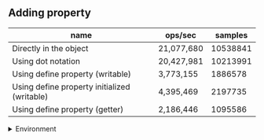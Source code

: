 ## Adding property

|name|ops/sec|samples|
|-|-|-|
|Directly in the object|21,077,680|10538841|
|Using dot notation|20,427,981|10213991|
|Using define property (writable)|3,773,155|1886578|
|Using define property initialized (writable)|4,395,469|2197735|
|Using define property (getter)|2,186,446|1095586|


<details>
<summary>Environment</summary>

* __Machine:__ linux x64 | 4 vCPUs | 15.2GB Mem
* __Run:__ Mon May 13 2024 18:23:59 GMT+0000 (Coordinated Universal Time)
</details>

<!--
{"environment":{"platform":"linux","arch":"x64","cpus":4,"totalMemory":15.245216369628906},"benchmarks":[{"name":"Directly in the object","opsSec":21077680.41200185,"samples":10538841},{"name":"Using dot notation","opsSec":20427981.571403887,"samples":10213991},{"name":"Using define property (writable)","opsSec":3773155.010450718,"samples":1886578},{"name":"Using define property initialized (writable)","opsSec":4395469.320920915,"samples":2197735},{"name":"Using define property (getter)","opsSec":2186446.371546341,"samples":1095586}]}-->
